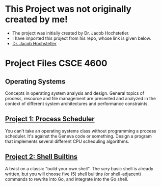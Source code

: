# This Project was not originally created by me!
- The project was initially created by Dr. Jacob Hochstetler.
- I have imported this project from his repo, whose link is given below.
- [Dr. Jacob Hochstetler](https://github.com/jh125486/CSCE4600)


# Project Files CSCE 4600

## Operating Systems

Concepts in operating system analysis and design. General topics of process, resource and file management are presented and analyzed in the context of different system architectures and performance constraints.

## [Project 1: Process Scheduler](https://github.com/vanditjindal/CSCE4600/tree/main/Project1)


You can't take an operating systems class without programming a process scheduler.  It's against the Geneva code or something.
Design a program that implements several different CPU scheduling algorithms.


## [Project 2: Shell Builtins](https://github.com/vanditjindal/CSCE4600/tree/main/Project2)

A twist on a classic "build your own shell". The *very* basic shell is already written, but you will choose five (5) shell builtins (or shell-adjacent) commands to rewrite into Go, and integrate into the Go shell.
